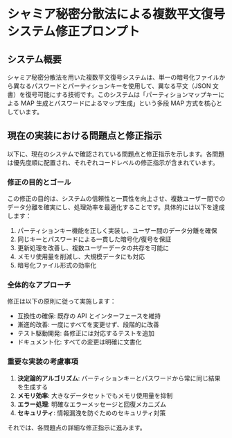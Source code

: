 # シャミア秘密分散法による複数平文復号システム修正プロンプト

## システム概要

シャミア秘密分散法を用いた複数平文復号システムは、単一の暗号化ファイルから異なるパスワードとパーティションキーを使用して、異なる平文（JSON 文書）を復号可能にする技術です。このシステムは「パーティションマップキーによる MAP 生成とパスワードによるマップ生成」という多段 MAP 方式を核心としています。

## 現在の実装における問題点と修正指示

以下に、現在のシステムで確認されている問題点と修正指示を示します。各問題は優先度順に配置され、それぞれコードレベルの修正指示が含まれています。

### 修正の目的とゴール

この修正の目的は、システムの信頼性と一貫性を向上させ、複数ユーザー間でのデータ分離を確実にし、処理効率を最適化することです。具体的には以下を達成します：

1. パーティションキー機能を正しく実装し、ユーザー間のデータ分離を確保
2. 同じキーとパスワードによる一貫した暗号化/復号を保証
3. 更新処理を改善し、複数ユーザーデータの共存を可能に
4. メモリ使用量を削減し、大規模データにも対応
5. 暗号化ファイル形式の効率化

### 全体的なアプローチ

修正は以下の原則に従って実施します：

- 互換性の確保: 既存の API とインターフェースを維持
- 漸進的改善: 一度にすべてを変更せず、段階的に改善
- テスト駆動開発: 各修正には対応するテストを追加
- ドキュメント化: すべての変更は明確に文書化

### 重要な実装の考慮事項

1. **決定論的アルゴリズム**: パーティションキーとパスワードから常に同じ結果を生成する
2. **メモリ効率**: 大きなデータセットでもメモリ使用量を抑制
3. **エラー処理**: 明確なエラーメッセージと回復メカニズム
4. **セキュリティ**: 情報漏洩を防ぐためのセキュリティ対策

それでは、各問題点の詳細な修正指示に進みます。
